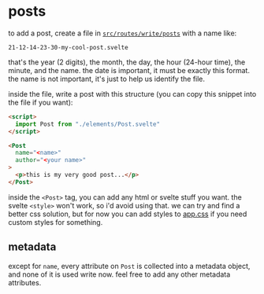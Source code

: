 # posts

to add a post, create a file in [`src/routes/write/posts`](/src/routes/write/posts) with a name like:

```
21-12-14-23-30-my-cool-post.svelte
```

that's the year (2 digits), the month, the day, the hour (24-hour time), the minute, and the name. the date is important, it must be exactly this format. the name is not important, it's just to help us identify the file.

inside the file, write a post with this structure (you can copy this snippet into the file if you want):

```html
<script>
  import Post from "./elements/Post.svelte"
</script>

<Post
  name="<name>"
  author="<your name>"
>
  <p>this is my very good post...</p>
</Post>
```

inside the `<Post>` tag, you can add any html or svelte stuff you want. the svelte `<style>` won't work, so i'd avoid using that. we can try and find a better css solution, but for now you can add styles to [app.css](/static/app.css) if you need custom styles for something.

## metadata

except for `name`, every attribute on `Post` is collected into a metadata object, and none of it is used write now. feel free to add any other metadata attributes.
